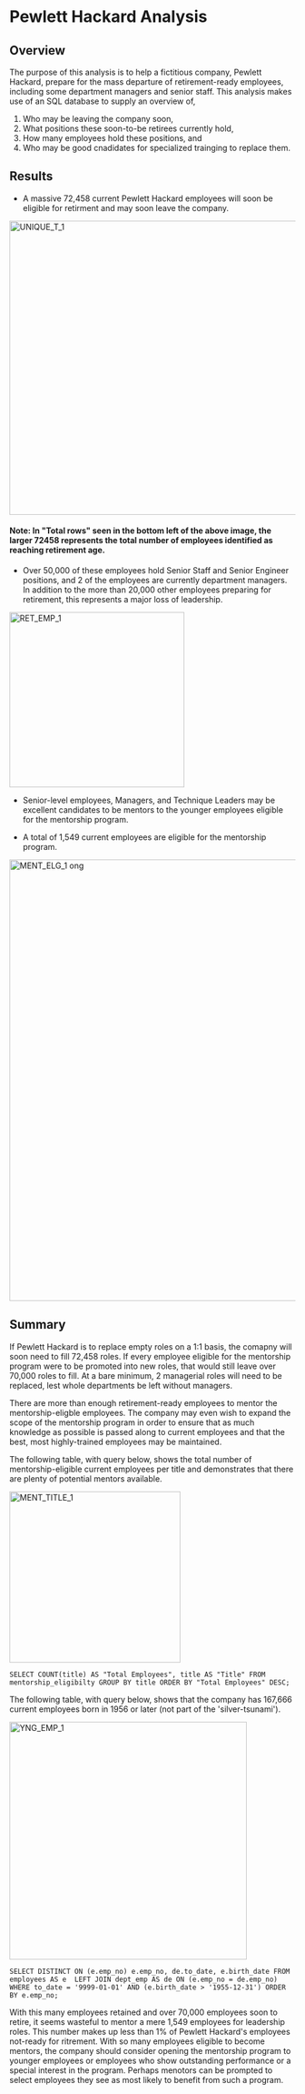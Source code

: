 # Pewlett Hackard Analysis

## Overview
The purpose of this analysis is to help a fictitious company, Pewlett Hackard, prepare for the mass departure of retirement-ready employees, including some department managers and senior staff. This analysis makes use of an SQL database to supply an overview of,
1. Who may be leaving the company soon,
2. What positions these soon-to-be retirees currently hold,
3. How many employees hold these positions, and 
4. Who may be good cnadidates for specialized trainging to replace them. 

## Results
* A massive 72,458 current Pewlett Hackard employees will soon be eligible for retirment and may soon leave the company.

<img width="517" alt="UNIQUE_T_1" src="https://user-images.githubusercontent.com/114126935/202866473-e38cfb24-31ee-465d-ab2d-1c5ca143270e.png">

#### Note: In "Total rows" seen in the bottom left of the above image, the larger 72458 represents the total number of employees identified as reaching retirement age.

* Over 50,000 of these employees hold Senior Staff and Senior Engineer positions, and 2 of the employees are currently department managers. In addition to the more than 20,000 other employees preparing for retirement, this represents a major loss of leadership. 

<img width="308" alt="RET_EMP_1" src="https://user-images.githubusercontent.com/114126935/202866479-3ddda80e-8fc1-43a7-8e6c-3c5f3096fa07.png">

* Senior-level employees, Managers, and Technique Leaders may be excellent candidates to be mentors to the younger employees eligible for the mentorship program.

* A total of 1,549 current employees are eligible for the mentorship program. 

<img width="776" alt="MENT_ELG_1 ong" src="https://user-images.githubusercontent.com/114126935/202865979-57cc8de8-8c57-44af-9fec-897d090a8f86.png">

## Summary
If Pewlett Hackard is to replace empty roles on a 1:1 basis, the comapny will soon need to fill 72,458 roles. If every employee eligible for the mentorship program were to be promoted into new roles, that would still leave over 70,000 roles to fill. At a bare minimum, 2 managerial roles will need to be replaced, lest whole departments be left without managers. 

There are more than enough retirement-ready employees to mentor the mentorship-eligble employees. The company may even wish to expand the scope of the mentorship program in order to ensure that as much knowledge as possible is passed along to current employees and that the best, most highly-trained employees may be maintained. 

The following table, with query below, shows the total number of mentorship-eligible current employees per title and demonstrates that there are plenty of potential mentors available. 

<img width="301" alt="MENT_TITLE_1" src="https://user-images.githubusercontent.com/114126935/202866483-3fe4981a-b476-4182-911c-fd164d8f6f79.png">

`SELECT COUNT(title) AS "Total Employees",
	title AS "Title"
FROM mentorship_eligibilty
GROUP BY title
ORDER BY "Total Employees" DESC;`

The following table, with query below, shows that the company has 167,666 current employees born in 1956 or later (not part of the 'silver-tsunami'). 

<img width="418" alt="YNG_EMP_1" src="https://user-images.githubusercontent.com/114126935/202866967-3113c962-c784-4920-a790-7ed8bdb4a118.png">

`SELECT DISTINCT ON (e.emp_no) e.emp_no,
	de.to_date,
	e.birth_date
FROM employees AS e 
LEFT JOIN dept_emp AS de
ON (e.emp_no = de.emp_no)
WHERE to_date = '9999-01-01'
AND (e.birth_date > '1955-12-31')
ORDER BY e.emp_no;`

With this many employees retained and over 70,000 employees soon to retire, it seems wasteful to mentor a mere 1,549 employees for leadership roles. This number makes up less than 1% of Pewlett Hackard's employees not-ready for ritrement. With so many employees eligible to become mentors, the company should consider opening the mentorship program to younger employees or employees who show outstanding performance or a special interest in the program. Perhaps menotors can be prompted to select employees they see as most likely to benefit from such a program. 
